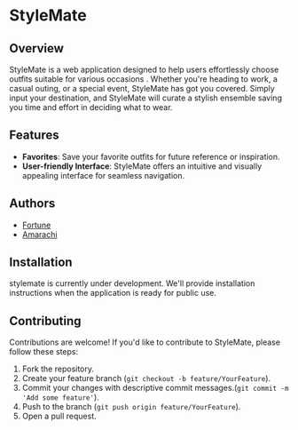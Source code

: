 # StyleMate

## Overview
StyleMate is a web application designed to help users effortlessly choose outfits suitable for various occasions . Whether you're heading to work, a casual outing, or a special event, StyleMate has got you covered. Simply input your destination, and StyleMate will curate a stylish ensemble saving you time and effort in deciding what to wear.

## Features
<!-- - **Outfit Generation**: Generate outfits tailored to different occasions and destinations. -->
<!-- - **Wardrobe Management**: Easily manage and categorize your wardrobe items within the application. -->
- **Favorites**: Save your favorite outfits for future reference or inspiration.
- **User-friendly Interface**: StyleMate offers an intuitive and visually appealing interface for seamless navigation.

## Authors

- [Fortune](https://github.com/fortune-0)
- [Amarachi](https://github.com/ano-ly)

## Installation
stylemate is currently under development.  We'll provide installation instructions when the application is ready for public use.

## Contributing
Contributions are welcome! If you'd like to contribute to StyleMate, please follow these steps:
1. Fork the repository.
2. Create your feature branch (`git checkout -b feature/YourFeature`).
3. Commit your changes with descriptive commit messages.(`git commit -m 'Add some feature'`).
4. Push to the branch (`git push origin feature/YourFeature`).
5. Open a pull request.